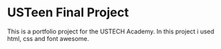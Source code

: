 # USTeen Final Project
This is a portfolio project for the USTECH Academy. In this project i used html, css and font awesome.